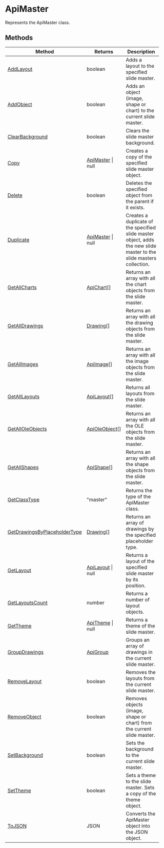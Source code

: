 # ApiMaster

Represents the ApiMaster class.


## Methods

| Method | Returns | Description |
| ------ | ------- | ----------- |
| [AddLayout](./Methods/AddLayout.md) | boolean | Adds a layout to the specified slide master. |
| [AddObject](./Methods/AddObject.md) | boolean | Adds an object (image, shape or chart) to the current slide master. |
| [ClearBackground](./Methods/ClearBackground.md) | boolean | Clears the slide master background. |
| [Copy](./Methods/Copy.md) | [ApiMaster](../ApiMaster/ApiMaster.md) \| null | Creates a copy of the specified slide master object. |
| [Delete](./Methods/Delete.md) | boolean | Deletes the specified object from the parent if it exists. |
| [Duplicate](./Methods/Duplicate.md) | [ApiMaster](../ApiMaster/ApiMaster.md) \| null | Creates a duplicate of the specified slide master object, adds the new slide master to the slide masters collection. |
| [GetAllCharts](./Methods/GetAllCharts.md) | [ApiChart](../ApiChart/ApiChart.md)[] | Returns an array with all the chart objects from the slide master. |
| [GetAllDrawings](./Methods/GetAllDrawings.md) | [Drawing](../Enumeration/Drawing.md)[] | Returns an array with all the drawing objects from the slide master. |
| [GetAllImages](./Methods/GetAllImages.md) | [ApiImage](../ApiImage/ApiImage.md)[] | Returns an array with all the image objects from the slide master. |
| [GetAllLayouts](./Methods/GetAllLayouts.md) | [ApiLayout](../ApiLayout/ApiLayout.md)[] | Returns all layouts from the slide master. |
| [GetAllOleObjects](./Methods/GetAllOleObjects.md) | [ApiOleObject](../ApiOleObject/ApiOleObject.md)[] | Returns an array with all the OLE objects from the slide master. |
| [GetAllShapes](./Methods/GetAllShapes.md) | [ApiShape](../ApiShape/ApiShape.md)[] | Returns an array with all the shape objects from the slide master. |
| [GetClassType](./Methods/GetClassType.md) | "master" | Returns the type of the ApiMaster class. |
| [GetDrawingsByPlaceholderType](./Methods/GetDrawingsByPlaceholderType.md) | [Drawing](../Enumeration/Drawing.md)[] | Returns an array of drawings by the specified placeholder type. |
| [GetLayout](./Methods/GetLayout.md) | [ApiLayout](../ApiLayout/ApiLayout.md) \| null | Returns a layout of the specified slide master by its position. |
| [GetLayoutsCount](./Methods/GetLayoutsCount.md) | number | Returns a number of layout objects. |
| [GetTheme](./Methods/GetTheme.md) | [ApiTheme](../ApiTheme/ApiTheme.md) \| null | Returns a theme of the slide master. |
| [GroupDrawings](./Methods/GroupDrawings.md) | [ApiGroup](../ApiGroup/ApiGroup.md) | Groups an array of drawings in the current slide master. |
| [RemoveLayout](./Methods/RemoveLayout.md) | boolean | Removes the layouts from the current slide master. |
| [RemoveObject](./Methods/RemoveObject.md) | boolean | Removes objects (image, shape or chart) from the current slide master. |
| [SetBackground](./Methods/SetBackground.md) | boolean | Sets the background to the current slide master. |
| [SetTheme](./Methods/SetTheme.md) | boolean | Sets a theme to the slide master. Sets a copy of the theme object. |
| [ToJSON](./Methods/ToJSON.md) | JSON | Converts the ApiMaster object into the JSON object. |
